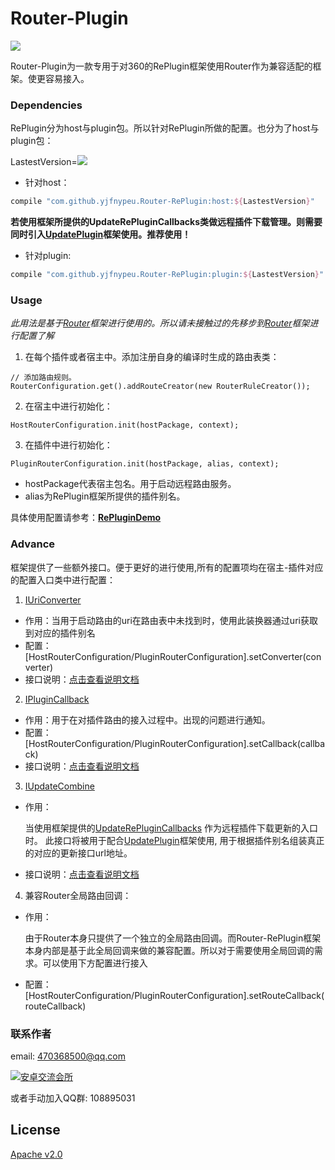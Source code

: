 # Router-Plugin
[![](https://jitpack.io/v/yjfnypeu/Router-RePlugin.svg)](https://jitpack.io/#yjfnypeu/Router-RePlugin)


Router-Plugin为一款专用于对360的RePlugin框架使用Router作为兼容适配的框架。使更容易接入。

### Dependencies

RePlugin分为host与plugin包。所以针对RePlugin所做的配置。也分为了host与plugin包：

LastestVersion=[![](https://jitpack.io/v/yjfnypeu/Router-RePlugin.svg)](https://jitpack.io/#yjfnypeu/Router-RePlugin)


- 针对host：

```groovy
compile "com.github.yjfnypeu.Router-RePlugin:host:${LastestVersion}"
```
 **若使用框架所提供的UpdateRePluginCallbacks类做远程插件下载管理。则需要同时引入[UpdatePlugin](https://github.com/yjfnypeu/UpdatePlugin)框架使用。推荐使用！**
 
- 针对plugin:

```groovy
compile "com.github.yjfnypeu.Router-RePlugin:plugin:${LastestVersion}"
```

### Usage

*此用法是基于[Router](https://github.com/yjfnypeu/Router)框架进行使用的。所以请未接触过的先移步到[Router](https://github.com/yjfnypeu/Router)框架进行配置了解*

1. 在每个插件或者宿主中。添加注册自身的编译时生成的路由表类：

```
// 添加路由规则。
RouterConfiguration.get().addRouteCreator(new RouterRuleCreator());
```

2. 在宿主中进行初始化：

```
HostRouterConfiguration.init(hostPackage, context);
```

3. 在插件中进行初始化：

```
PluginRouterConfiguration.init(hostPackage, alias, context);
```

- hostPackage代表宿主包名。用于启动远程路由服务。
- alias为RePlugin框架所提供的插件别名。

具体使用配置请参考：**[RePluginDemo](https://github.com/JumeiRdGroup/Router/tree/master/demos/RePluginDemo)**

### Advance

框架提供了一些额外接口。便于更好的进行使用,所有的配置项均在宿主-插件对应的配置入口类中进行配置：

1. [IUriConverter](https://github.com/yjfnypeu/Router-RePlugin/blob/master/core/src/main/java/com/lzh/router/replugin/core/IUriConverter.java)

- 作用：当用于启动路由的uri在路由表中未找到时，使用此装换器通过uri获取到对应的插件别名
- 配置：[HostRouterConfiguration/PluginRouterConfiguration].setConverter(converter)
- 接口说明：[点击查看说明文档](https://github.com/yjfnypeu/Router-RePlugin/blob/master/core/src/main/java/com/lzh/router/replugin/core/IUriConverter.java)

2. [IPluginCallback](https://github.com/yjfnypeu/Router-RePlugin/blob/master/core/src/main/java/com/lzh/router/replugin/core/IPluginCallback.java)

- 作用：用于在对插件路由的接入过程中。出现的问题进行通知。
- 配置：[HostRouterConfiguration/PluginRouterConfiguration].setCallback(callback)
- 接口说明：[点击查看说明文档](https://github.com/yjfnypeu/Router-RePlugin/blob/master/core/src/main/java/com/lzh/router/replugin/core/IPluginCallback.java)

3. [IUpdateCombine](https://github.com/yjfnypeu/Router-RePlugin/blob/master/host/src/main/java/com/lzh/router/replugin/update/IUpdateCombine.java)

- 作用：

    当使用框架提供的[UpdateRePluginCallbacks](https://github.com/yjfnypeu/Router-RePlugin/blob/master/host/src/main/java/com/lzh/router/replugin/update/UpdateRePluginCallbacks.java) 作为远程插件下载更新的入口时。
    此接口将被用于配合[UpdatePlugin](https://github.com/yjfnypeu/UpdatePlugin)框架使用, 用于根据插件别名组装真正的对应的更新接口url地址。
- 接口说明：[点击查看说明文档](https://github.com/yjfnypeu/Router-RePlugin/blob/master/host/src/main/java/com/lzh/router/replugin/update/IUpdateCombine.java)

4. 兼容Router全局路由回调：

- 作用：

    由于Router本身只提供了一个独立的全局路由回调。而Router-RePlugin框架本身内部是基于此全局回调来做的兼容配置。所以对于需要使用全局回调的需求。可以使用下方配置进行接入

- 配置：[HostRouterConfiguration/PluginRouterConfiguration].setRouteCallback(routeCallback)

### 联系作者
email: 470368500@qq.com

<a target="_blank" href="http://shang.qq.com/wpa/qunwpa?idkey=99e758d20823a18049a06131b6d1b2722878720a437b4690e238bce43aceb5e1"><img border="0" src="http://pub.idqqimg.com/wpa/images/group.png" alt="安卓交流会所" title="安卓交流会所"></a>

或者手动加入QQ群: 108895031

## License

[Apache v2.0](https://github.com/yjfnypeu/Router-RePlugin/blob/master/LICENSE)

